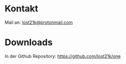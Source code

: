 
# Kontakt
Mail an:
lost21k@protonmail.com

# Downloads
In der Github Repository:
https://github.com/lost21k/one
